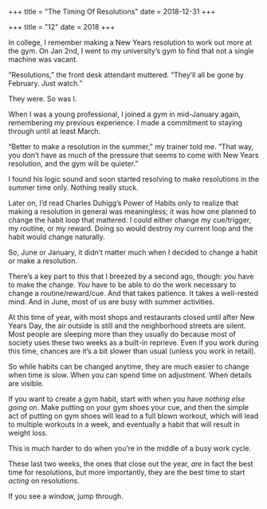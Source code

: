 +++
title = "The Timing Of Resolutions"
date = 2018-12-31
+++

+++
title = "12"
date = 2018
+++

In college, I remember making a New Years resolution to work out more at the gym. On Jan 2nd, I went to my university’s gym to find that not a single machine was vacant.

“Resolutions,” the front desk attendant muttered. “They’ll all be gone by February. Just watch.”

They were. So was I. 

When I was a young professional, I joined a gym in mid-January again, remembering my previous experience. I made a commitment to staying through until at least March.

“Better to make a resolution in the summer,” my trainer told me. “That way, you don’t have as much of the pressure that seems to come with New Years resolution, and the gym will be quieter.”

I found his logic sound and soon started resolving to make resolutions in the summer time only. Nothing really stuck. 

Later on, I’d read Charles Duhigg’s Power of Habits only to realize that making a resolution in general was meaningless; it was how one planned to change the habit loop that mattered. I could either change my cue/trigger, my routine, or my reward. Doing so would destroy my current loop and the habit would change naturally.

So, June or January, it didn’t matter much when I decided to change a habit or make a resolution.

There’s a key part to this that I breezed by a second ago, though: _you_ have to make the change. _You_ have to be able to do the work necessary to change a routine/reward/cue. And that takes patience. It takes a well-rested mind. And in June, most of us are busy with summer activities.

At this time of year, with most shops and restaurants closed until after New Years Day, the air outside is still and the neighborhood streets are silent. Most people are sleeping more than they usually do because most of society uses these two weeks as a built-in reprieve. Even if you work during this time, chances are it’s a bit slower than usual (unless you work in retail). 

So while habits can be changed anytime, they are much easier to change when time is slow. When you can spend time on adjustment. When details are visible. 

If you want to create a gym habit, start with when you have _nothing else going on_. Make putting on your gym shoes your cue, and then the simple act of putting on gym shoes will lead to a full blown workout, which will lead to multiple workouts in a week, and eventually a habit that will result in weight loss.

This is much harder to do when you’re in the middle of a busy work cycle. 

These last two weeks, the ones that close out the year, _are_ in fact the best time for resolutions, but more importantly, they are the best time to start _acting_ on resolutions. 

If you see a window, jump through.